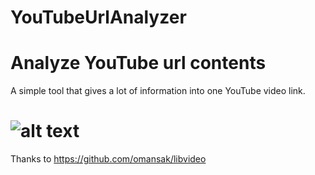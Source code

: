 # YouTubeUrlAnalyzer
# Analyze YouTube url contents
A simple tool that gives a lot of information into one YouTube video link.
#
# ![alt text](https://img.aijaa.com/b/00187/14784442.jpg)

Thanks to https://github.com/omansak/libvideo

